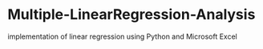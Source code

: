 # Multiple-LinearRegression-Analysis
implementation of linear regression using Python and Microsoft Excel
